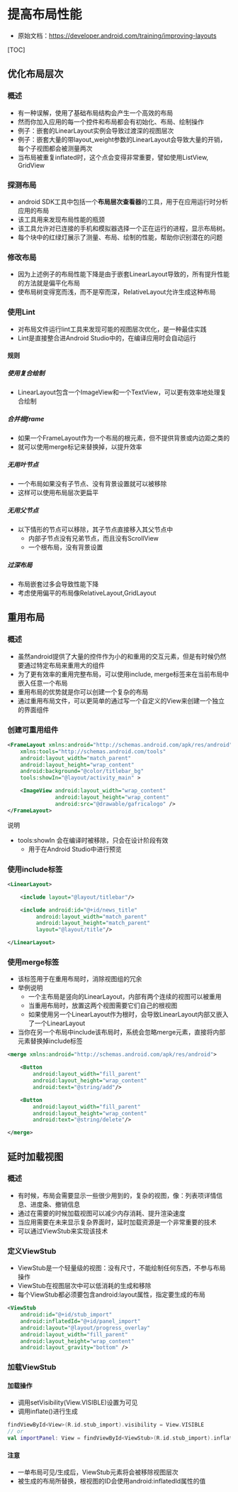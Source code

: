 

# 提高布局性能

* 原始文档：https://developer.android.com/training/improving-layouts

[TOC]



## 优化布局层次

### 概述
* 有一种误解，使用了基础布局结构会产生一个高效的布局
* 然而你加入应用的每一个控件和布局都会有初始化、布局、绘制操作
* 例子：嵌套的LinearLayout实例会导致过渡深的视图层次
* 例子：嵌套大量的带layout_weight参数的LinearLayout会导致大量的开销，每个子视图都会被测量两次
* 当布局被重复inflated时，这个点会变得非常重要，譬如使用ListView, GridView

### 探测布局
* android SDK工具中包括一个**布局层次查看器**的工具，用于在应用运行时分析应用的布局
* 该工具用来发现布局性能的瓶颈
* 该工具允许对已连接的手机和模拟器选择一个正在运行的进程，显示布局树。
* 每个块中的红绿灯展示了测量、布局、绘制的性能，帮助你识别潜在的问题

### 修改布局
* 因为上述例子的布局性能下降是由于嵌套LinearLayout导致的，所有提升性能的方法就是偏平化布局
* 使布局树变得宽而浅，而不是窄而深，RelativeLayout允许生成这种布局


### 使用Lint
* 对布局文件运行lint工具来发现可能的视图层次优化，是一种最佳实践
* Lint是直接整合进Android Studio中的，在编译应用时会自动运行

#### 规则
##### 使用复合绘制
* LinearLayout包含一个ImageView和一个TextView，可以更有效率地处理复合绘制

##### 合并根frame
* 如果一个FrameLayout作为一个布局的根元素，但不提供背景或内边距之类的
* 就可以使用merge标记来替换掉，以提升效率

##### 无用叶节点
* 一个布局如果没有子节点、没有背景设置就可以被移除
* 这样可以使用布局层次更扁平

##### 无用父节点
* 以下情形的节点可以移除，其子节点直接移入其父节点中
    * 内部子节点没有兄弟节点，而且没有ScrollView
    * 一个根布局，没有背景设置

##### 过深布局
* 布局嵌套过多会导致性能下降
* 考虑使用偏平的布局像RelativeLayout,GridLayout




## 重用布局
 
### 概述
* 虽然android提供了大量的控件作为小的和重用的交互元素，但是有时候仍然要通过特定布局来重用大的组件
* 为了更有效率的重用完整布局，可以使用include, merge标签来在当前布局中嵌入任意一个布局
* 重用布局的优势就是你可以创建一个复杂的布局
* 通过重用布局文件，可以更简单的通过写一个自定义的View来创建一个独立的界面组件


### 创建可重用组件
```xml
<FrameLayout xmlns:android="http://schemas.android.com/apk/res/android"
    xmlns:tools="http://schemas.android.com/tools"
    android:layout_width="match_parent"
    android:layout_height="wrap_content"
    android:background="@color/titlebar_bg"
    tools:showIn="@layout/activity_main" >

    <ImageView android:layout_width="wrap_content"
               android:layout_height="wrap_content"
               android:src="@drawable/gafricalogo" />
</FrameLayout>
```
说明
* tools:showIn 会在编译时被移除，只会在设计阶段有效
    * 用于在Android Studio中进行预览


### 使用include标签
```xml
<LinearLayout>

    <include layout="@layout/titlebar"/>

    <include android:id="@+id/news_title"
         android:layout_width="match_parent"
         android:layout_height="match_parent"
         layout="@layout/title"/>

</LinearLayout>
```


### 使用merge标签
* 该标签用于在重用布局时，消除视图组的冗余
* 举例说明
    * 一个主布局是竖向的LinearLayout，内部有两个连续的视图可以被重用
    * 当重用布局时，放置这两个视图需要它们自己的根视图
    * 如果使用另一个LinearLayout作为根时，会导致LinearLayout内部又嵌入了一个LinearLayout
* 当你在另一个布局中include该布局时，系统会忽略merge元素，直接将内部元素替换掉include标签

```xml
<merge xmlns:android="http://schemas.android.com/apk/res/android">

    <Button
        android:layout_width="fill_parent"
        android:layout_height="wrap_content"
        android:text="@string/add"/>

    <Button
        android:layout_width="fill_parent"
        android:layout_height="wrap_content"
        android:text="@string/delete"/>

</merge>
```



## 延时加载视图

### 概述
* 有时候，布局会需要显示一些很少用到的，复杂的视图，像：列表项详情信息、进度条、撤销信息
* 通过在需要的时候加载视图可以减少内存消耗、提升渲染速度
* 当应用需要在未来显示复杂界面时，延时加载资源是一个非常重要的技术
* 可以通过ViewStub来实现该技术


### 定义ViewStub
* ViewStub是一个轻量级的视图：没有尺寸，不能绘制任何东西，不参与布局操作
* ViewStub在视图层次中可以低消耗的生成和移除
* 每个ViewStub都必须要包含android:layout属性，指定要生成的布局

```xml
<ViewStub
    android:id="@+id/stub_import"
    android:inflatedId="@+id/panel_import"
    android:layout="@layout/progress_overlay"
    android:layout_width="fill_parent"
    android:layout_height="wrap_content"
    android:layout_gravity="bottom" />
```


### 加载ViewStub
#### 加载操作
* 调用setVisibility(View.VISIBLE)设置为可见
* 调用inflate()进行生成

```kotlin
findViewById<View>(R.id.stub_import).visibility = View.VISIBLE
// or
val importPanel: View = findViewById<ViewStub>(R.id.stub_import).inflate()
```

#### 注意
* 一单布局可见/生成后，ViewStub元素将会被移除视图层次
* 被生成的布局所替换，根视图的ID会使用android:inflatedId属性的值